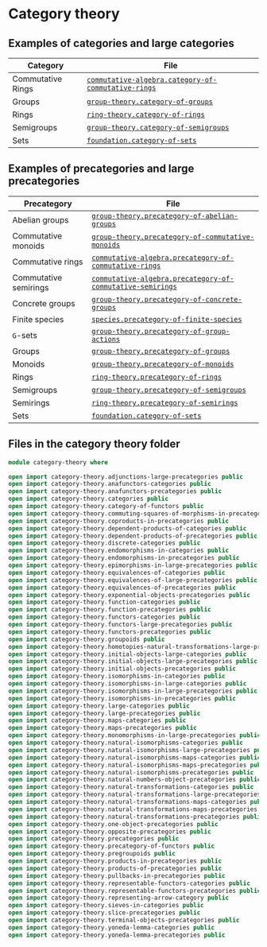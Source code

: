 # Category theory

## Examples of categories and large categories

| Category          | File                                                                                                        |
| ----------------- | ----------------------------------------------------------------------------------------------------------- |
| Commutative Rings | [`commutative-algebra.category-of-commutative-rings`](commutative-algebra.category-of-commutative-rings.md) |
| Groups            | [`group-theory.category-of-groups`](group-theory.category-of-groups.md)                                     |
| Rings             | [`ring-theory.category-of-rings`](ring-theory.category-of-rings.md)                                         |
| Semigroups        | [`group-theory.category-of-semigroups`](group-theory.category-of-semigroups.md)                             |
| Sets              | [`foundation.category-of-sets`](foundation.category-of-sets.md)                                             |

## Examples of precategories and large precategories

| Precategory           | File                                                                                                                      |
| --------------------- | ------------------------------------------------------------------------------------------------------------------------- |
| Abelian groups        | [`group-theory.precategory-of-abelian-groups`](group-theory.precategory-of-abelian-groups.md)                             |
| Commutative monoids   | [`group-theory.precategory-of-commutative-monoids`](group-theory.precategory-of-commutative-monoids.md)                   |
| Commutative rings     | [`commutative-algebra.precategory-of-commutative-rings`](commutative-algebra.precategory-of-commutative-rings.md)         |
| Commutative semirings | [`commutative-algebra.precategory-of-commutative-semirings`](commutative-algebra.precategory-of-commutative-semirings.md) |
| Concrete groups       | [`group-theory.precategory-of-concrete-groups`](group-theory.precategory-of-concrete-groups.md)                           |
| Finite species        | [`species.precategory-of-finite-species`](species.precategory-of-finite-species.md)                                       |
| `G`-sets              | [`group-theory.precategory-of-group-actions`](group-theory.precategory-of-group-actions.md)                               |
| Groups                | [`group-theory.precategory-of-groups`](group-theory.precategory-of-groups.md)                                             |
| Monoids               | [`group-theory.precategory-of-monoids`](group-theory.precategory-of-monoids.md)                                           |
| Rings                 | [`ring-theory.precategory-of-rings`](ring-theory.precategory-of-rings.md)                                                 |
| Semigroups            | [`group-theory.precategory-of-semigroups`](group-theory.precategory-of-semigroups.md)                                     |
| Semirings             | [`ring-theory.precategory-of-semirings`](ring-theory.precategory-of-semirings.md)                                         |
| Sets                  | [`foundation.category-of-sets`](foundation.category-of-sets.md)                                                           |

## Files in the category theory folder

```agda
module category-theory where

open import category-theory.adjunctions-large-precategories public
open import category-theory.anafunctors-categories public
open import category-theory.anafunctors-precategories public
open import category-theory.categories public
open import category-theory.category-of-functors public
open import category-theory.commuting-squares-of-morphisms-in-precategories public
open import category-theory.coproducts-in-precategories public
open import category-theory.dependent-products-of-categories public
open import category-theory.dependent-products-of-precategories public
open import category-theory.discrete-categories public
open import category-theory.endomorphisms-in-categories public
open import category-theory.endomorphisms-in-precategories public
open import category-theory.epimorphisms-in-large-precategories public
open import category-theory.equivalences-of-categories public
open import category-theory.equivalences-of-large-precategories public
open import category-theory.equivalences-of-precategories public
open import category-theory.exponential-objects-precategories public
open import category-theory.function-categories public
open import category-theory.function-precategories public
open import category-theory.functors-categories public
open import category-theory.functors-large-precategories public
open import category-theory.functors-precategories public
open import category-theory.groupoids public
open import category-theory.homotopies-natural-transformations-large-precategories public
open import category-theory.initial-objects-large-categories public
open import category-theory.initial-objects-large-precategories public
open import category-theory.initial-objects-precategories public
open import category-theory.isomorphisms-in-categories public
open import category-theory.isomorphisms-in-large-categories public
open import category-theory.isomorphisms-in-large-precategories public
open import category-theory.isomorphisms-in-precategories public
open import category-theory.large-categories public
open import category-theory.large-precategories public
open import category-theory.maps-categories public
open import category-theory.maps-precategories public
open import category-theory.monomorphisms-in-large-precategories public
open import category-theory.natural-isomorphisms-categories public
open import category-theory.natural-isomorphisms-large-precategories public
open import category-theory.natural-isomorphisms-maps-categories public
open import category-theory.natural-isomorphisms-maps-precategories public
open import category-theory.natural-isomorphisms-precategories public
open import category-theory.natural-numbers-object-precategories public
open import category-theory.natural-transformations-categories public
open import category-theory.natural-transformations-large-precategories public
open import category-theory.natural-transformations-maps-categories public
open import category-theory.natural-transformations-maps-precategories public
open import category-theory.natural-transformations-precategories public
open import category-theory.one-object-precategories public
open import category-theory.opposite-precategories public
open import category-theory.precategories public
open import category-theory.precategory-of-functors public
open import category-theory.pregroupoids public
open import category-theory.products-in-precategories public
open import category-theory.products-of-precategories public
open import category-theory.pullbacks-in-precategories public
open import category-theory.representable-functors-categories public
open import category-theory.representable-functors-precategories public
open import category-theory.representing-arrow-category public
open import category-theory.sieves-in-categories public
open import category-theory.slice-precategories public
open import category-theory.terminal-objects-precategories public
open import category-theory.yoneda-lemma-categories public
open import category-theory.yoneda-lemma-precategories public
```
